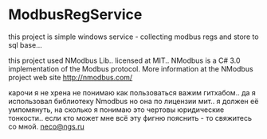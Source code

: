 # ModbusRegService
this  project is simple windows service - collecting modbus regs and store to sql base...

this project used NModbus Lib.. licensed at MIT.. 
NModbus is a C# 3.0 implementation of the Modbus protocol. 
More information at the NModbus project web site http://nmodbus.com/


карочи я не хрена не понимаю как пользоваться важим гитхабом.. 
да я использовал библиотеку Nmodbus но она по лицензии мит.. 
я должен её умпомянуть, на сколько я понимаю это чертовы юридические тонкости.. 
если кто может мне всё эту фигню пояснить -
то свяжитесь со мной.
neco@ngs.ru
